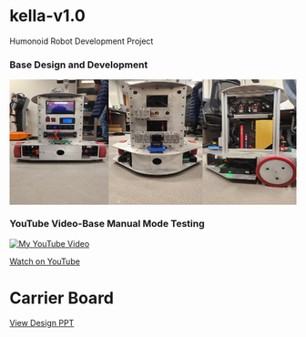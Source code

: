 # kella-v1.0
 Humonoid Robot Development Project

 ### Base Design and Development
 <div style="display: flex;">
 <img src="photos/image.png" alt="Example Image" width="180" height="220">
 <img src="photos/image2.png" alt="Example Image" width="170" height="220">
 <img src="photos/image4.png" alt="Example Image" width="170" height="220">
 </div>
 
 ### YouTube Video-Base Manual Mode Testing

[![My YouTube Video](http://img.youtube.com/vi/laG0K3bYE8s/0.jpg)](https://www.youtube.com/watch?v=laG0K3bYE8s)

[Watch on YouTube](https://www.youtube.com/watch?v=laG0K3bYE8s)

# Carrier Board 

[View Design PPT](photos/pdf.pdf)


